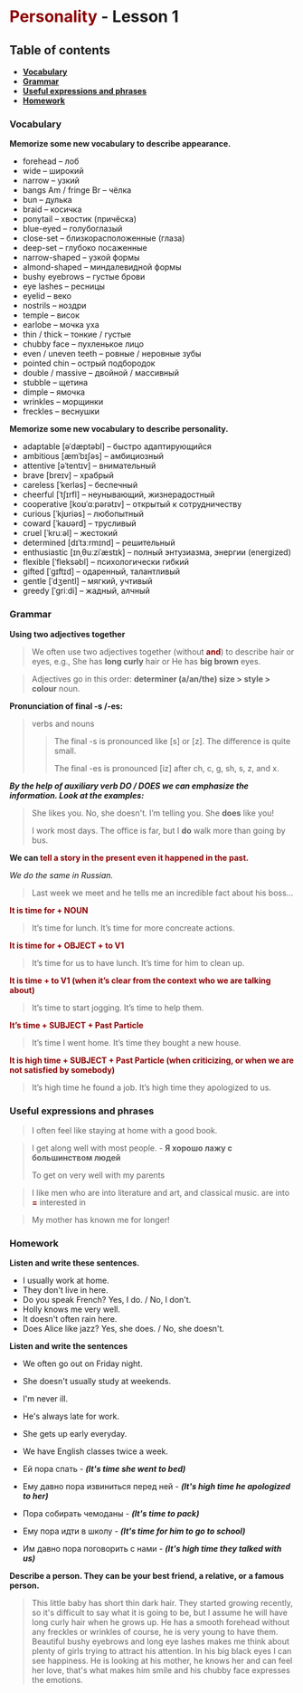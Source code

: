 # <span style="color: darkred">Personality</span> - Lesson 1



## Table of contents

- [**Vocabulary**](#vocabulary)
- [**Grammar**](#grammar)
- [**Useful expressions and phrases**](#useful)
- [**Homework**](#homework)



### Vocabulary <a name="vocabulary"></a>

**Memorize some new vocabulary to describe appearance.**

- forehead – лоб
- wide – широкий
- narrow – узкий
- bangs Am / fringe Br – чёлка
- bun – дулька
- braid – косичка
- ponytail – хвостик (причёска)
- blue-eyed – голубоглазый
- close-set – близкорасположенные (глаза)
- deep-set – глубоко посаженные
- narrow-shaped – узкой формы
- almond-shaped – миндалевидной формы
- bushy eyebrows – густые брови
- eye lashes – ресницы
- eyelid – веко
- nostrils – ноздри
- temple – висок
- earlobe – мочка уха
- thin / thick – тонкие / густые
- chubby face – пухленькое лицо
- even / uneven teeth – ровные / неровные зубы
- pointed chin – острый подбородок
- double / massive – двойной / массивный
- stubble – щетина
- dimple – ямочка
- wrinkles – морщинки
- freckles – веснушки



**Memorize some new vocabulary to describe personality.**

- adaptable [əˈdæptəbl] – быстро адаптирующийся
- ambitious [æmˈbɪʃəs] – амбициозный
- attentive [əˈtentɪv] – внимательный
- brave [breɪv] – храбрый
- careless [ˈkerləs] – беспечный
- cheerful [ˈtʃɪrfl] – неунывающий, жизнерадостный
- cooperative [koʊˈɑːpərətɪv] – открытый к сотрудничеству
- curious [ˈkjʊriəs] – любопытный
- coward [ˈkaʊərd] – трусливый
- cruel [ˈkruːəl] – жестокий
- determined [dɪˈtɜːrmɪnd] – решительный
- enthusiastic [ɪnˌθuːziˈæstɪk] – полный энтузиазма, энергии (energized)
- flexible [ˈfleksəbl] – психологически гибкий
- gifted [ˈɡɪftɪd] – одаренный, талантливый
- gentle [ˈdʒentl] – мягкий, учтивый
- greedy [ˈɡriːdi] – жадный, алчный



### Grammar <a name="grammar"></a>

**Using two adjectives together**

> We often use two adjectives together (without <span style="color: darkred">**and**</span>) to describe hair or eyes, e.g., She has **long curly** hair or He has **big brown** eyes.

>  Adjectives go in this order: **determiner (a/an/the) size > style > colour** noun.

**Pronunciation of final -s /-es:**

> verbs and nouns
>
> > The final -s is pronounced like [s] or [z]. The difference is quite small.
> >
> > The final -es is pronounced [iz] after ch, c, g, sh, s, z, and x.

***By the help of auxiliary verb DO / DOES we can emphasize the information. Look at the examples:***

> She likes you.
> No, she doesn't.
> I’m telling you. She **does** like you!
>
> I work most days. The office is far, but I **do** walk more than going by bus.

**We can <span style="color: darkred">tell a story in the present even it happened in the past.</span>**

_We do the same in Russian._

> Last week we meet and he tells me an incredible fact about his boss…



**<span style="color: darkred">It is time for + NOUN</span>**

> It’s time for lunch.
> It’s time for more concreate actions.

**<span style="color: darkred">It is time for + OBJECT + to V1</span>**

> It’s time for us to have lunch.
> It’s time for him to clean up.

**<span style="color: darkred">It is time + to V1 (when it’s clear from the context who we are talking about)</span>**

> It’s time to start jogging.
> It’s time to help them.

**<span style="color: darkred">It’s time + SUBJECT + Past Particle</span>**

> It’s time I went home.
> It’s time they bought a new house.

**<span style="color: darkred">It is high time + SUBJECT + Past Particle (when criticizing, or when we are not satisfied by somebody)</span>**

> It’s high time he found a job.
> It’s high time they apologized to us.



### Useful expressions and phrases <a name="useful"></a>

> I often feel like staying at home with a good book.

> I get along well with most people. - **Я хорошо лажу с большинством людей**
>
> To get on very well with my parents



> I like men who are into literature and art, and classical music.
> are into **<span style="color: darkred">=</span>** interested in

> My mother has known me for longer!



### Homework <a name="homework"></a>

**Listen and write these sentences.**

* I usually work at home.
*  They don't live in here.
* Do you speak French? Yes, I do. / No, I don't.
* Holly knows me very well.
* It doesn't often rain here.
* Does Alice like jazz? Yes, she does. / No, she doesn't.

**Listen and write the sentences**

- We often go out on Friday night.
- She doesn't usually study at weekends.
- I'm never ill.
- He's always late for work.
- She gets up early everyday.
- We have English classes twice a week.



- Ей пора спать - **_(It's time she went to bed)_**
- Ему давно пора извиниться перед ней - **_(It's high time he apologized to her)_**
- Пора собирать чемоданы - **_(It's time to pack)_**
- Ему пора идти в школу - **_(It's time for him to go to school)_**
- Им давно пора поговорить с нами - **_(It's high time they talked with us)_**



**Describe a person. They can be your best friend, a relative, or a famous person.**

> This little baby has short thin dark hair. They started growing recently, so it's difficult to say what it is going to be, but I assume he will have long curly hair when he grows up. He has a smooth forehead without any freckles or wrinkles of course, he is very young to have them. Beautiful bushy eyebrows and long eye lashes makes me think about plenty of girls trying to attract his attention. In his big black eyes I can see happiness. He is looking at his mother, he knows her and can feel her love, that's what makes him smile and his chubby face expresses the emotions.











